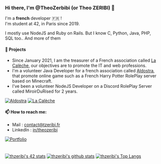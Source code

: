 ### Hi there, I'm @TheoZerbibi (or Theo ZERIBI) 👋

I'm a **french** developer :fr: !  
I'm student at 42, in Paris since 2019.

I mostly use NodeJS and Ruby on Rails. But I know C, Python, Java, PHP, SQL too.. And more of them

#### 🔭 Projects
- Since January 2021, I am the treasurer of a French association called [La Calèche](https://lacaleche.cc), our objectives are to promote the IT and web professions.
- I'm a volunteer Java Developer for a french association called [Aldostra](https://aldostra.fr), that promote online game such as a French Harry Potter RolePlay server based on Minecraft.
- I've been a volunteer NodeJS Developer on a Discord RolePlay Server called MiroirDuRised for 2 years.

[![Aldostra](https://img.shields.io/badge/Aldostra-✨-blue.svg?style=for-the-badge)](https://aldostra.fr)
[![La Calèche](https://img.shields.io/badge/La%20Cal%C3%A8che-%F0%9F%90%8E-white.svg?style=for-the-badge)](https://lacaleche.cc)

#### 📫 How to reach me:
- Mail : contact@tzeribi.fr
- LinkedIn : [in/theozeribi](https://linkedin.com/in/theozeribi)

[![Portfolio](https://img.shields.io/badge/Website-%F0%9F%93%93-lightgrey.svg?style=for-the-badge)](https://portfolio.tzeribi.fr)

# 

[![thzeribi's 42 stats](https://badge42.vercel.app/api/v2/stats/cl1ddp55e003509ld7r8ci33a?cursusId=21)](https://github.com/JaeSeoKim/badge42)
[![thzeribi's github stats](https://github-readme-stats.vercel.app/api?username=TheoZerbibi&show_icons=true&title_color=fff&icon_color=79ff97&text_color=9f9f9f&bg_color=151515)](https://github.com/TheoZerbibi/)
[![thzeribi's Top Langs](https://github-readme-stats.vercel.app/api/top-langs/?username=TheoZerbibi&layout=compact&title_color=fff&icon_color=79ff97&text_color=9f9f9f&bg_color=151515)](https://github.com/TheoZerbibi/)

<!--
**TheoZerbibi/TheoZerbibi** is a ✨ _special_ ✨ repository because its `README.md` (this file) appears on your GitHub profile.

Here are some ideas to get you started:

- 🔭 I’m currently working on ...
- 🌱 I’m currently learning ...
- 👯 I’m looking to collaborate on ...
- 🤔 I’m looking for help with ...
- 💬 Ask me about ...
- 📫 How to reach me: ...
- 😄 Pronouns: ...
- ⚡ Fun fact: ...
-->
